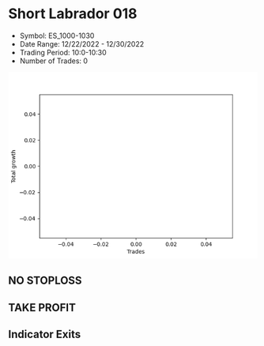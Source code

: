 # Short Labrador 018 
- Symbol: ES_1000-1030
- Date Range: 12/22/2022 - 12/30/2022
- Trading Period: 10:0-10:30
- Number of Trades: 0

![Plot](ShortLabrador018ES_1000-1030.png)
## NO STOPLOSS














## TAKE PROFIT











## Indicator Exits

